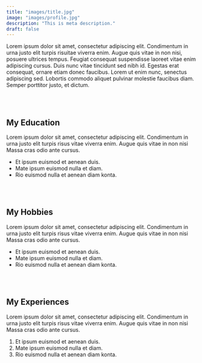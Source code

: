```yaml
---
title: "images/title.jpg"
image: "images/profile.jpg"
description: "This is meta description."
draft: false
---
```


Lorem ipsum dolor sit amet, consectetur adipiscing elit. Condimentum in urna justo elit turpis risuitae viverra enim. Augue quis vitae in non nisi, posuere ultrices tempus. Feugiat consequat suspendisse laoreet vitae enim adipiscing cursus. Duis nunc vitae tincidunt sed nibh id. Egestas erat consequat, ornare etiam donec faucibus. Lorem ut enim nunc, senectus adipiscing sed. Lobortis commodo aliquet pulvinar molestie faucibus diam. Semper porttitor justo, et dictum.

<br>
<br>

## My Education
Lorem ipsum dolor sit amet, consectetur adipiscing elit. Condimentum in urna justo elit turpis risus vitae viverra enim. Augue quis vitae in non nisi Massa cras odio ante cursus.

* Et ipsum euismod et aenean duis.
* Mate ipsum euismod nulla et diam.
* Rio euismod nulla et aenean diam konta.  

<br>
<br>

## My Hobbies
Lorem ipsum dolor sit amet, consectetur adipiscing elit. Condimentum in urna justo elit turpis risus vitae viverra enim. Augue quis vitae in non nisi Massa cras odio ante cursus.

* Et ipsum euismod et aenean duis.
* Mate ipsum euismod nulla et diam.
* Rio euismod nulla et aenean diam konta.

<br>
<br>

## My Experiences
Lorem ipsum dolor sit amet, consectetur adipiscing elit. Condimentum in urna justo elit turpis risus vitae viverra enim. Augue quis vitae in non nisi Massa cras odio ante cursus.

1. Et ipsum euismod et aenean duis.
2. Mate ipsum euismod nulla et diam.
3. Rio euismod nulla et aenean diam konta.